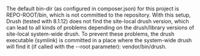 The default bin-dir (as configured in composer.json) for this project is 
REPO-ROOT/bin, which is not committed to the repository. With this setup, Drush
(tested with 8.1.12) does not find the site-local drush version, which can lead
to all kinds of problems depending on the drush/library versions of site-local
system-wide drush. To prevent these problems, the drush executable (symlink) is
committed in a place where the system-wide drush will find it (if called with
the --root parameter): vendor/bin/drush.
